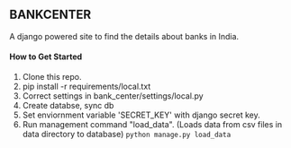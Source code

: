 BANKCENTER
----------

A django powered site to find the details about banks in India.


#### How to Get Started

1. Clone this repo.
2. pip install -r requirements/local.txt
3. Correct settings in bank_center/settings/local.py
4. Create databse, sync db
5. Set enviornment variable 'SECRET_KEY' with django secret key.
6. Run management command "load_data". (Loads data from csv files in data directory to database)
  `python manage.py load_data`


